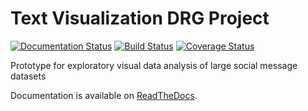 # Text Visualization DRG Project

[![Documentation Status](https://readthedocs.org/projects/textvisdrg/badge/?version=latest)](http://textvisdrg.readthedocs.org/en/latest/)
[![Build Status](https://travis-ci.org/hds-lab/textvisdrg.svg?branch=master)](https://travis-ci.org/hds-lab/textvisdrg)
[![Coverage Status](https://coveralls.io/repos/hds-lab/textvisdrg/badge.svg)](https://coveralls.io/r/hds-lab/textvisdrg)

Prototype for exploratory visual data analysis of large social message datasets

Documentation is available on [ReadTheDocs](http://textvisdrg.readthedocs.org/en/latest/).


